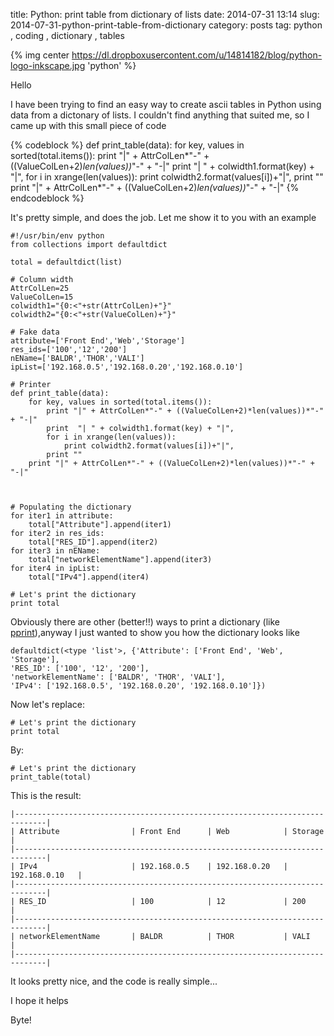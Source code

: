 title: Python: print table from dictionary of lists
date: 2014-07-31 13:14
slug: 2014-07-31-python-print-table-from-dictionary
category: posts
tag: python , coding , dictionary , tables

{% img center https://dl.dropboxusercontent.com/u/14814182/blog/python-logo-inkscape.jpg  'python' %}

Hello 

I have been trying to find an easy way to create ascii tables in Python using data from a dictonary of lists. I couldn't find anything that suited me, so I came up with this small piece of code

{% codeblock %}
def print_table(data):
    for key, values in sorted(total.items()):
        print "|" + AttrColLen*"-" + ((ValueColLen+2)*len(values))*"-" + "-|"
        print  "| " + colwidth1.format(key) + "|",
        for i in xrange(len(values)):
            print colwidth2.format(values[i])+"|",
        print ""
    print "|" + AttrColLen*"-" + ((ValueColLen+2)*len(values))*"-" + "-|"
{% endcodeblock %}

It's pretty simple, and does the job. Let me show it to you with an example


``` 
#!/usr/bin/env python
from collections import defaultdict

total = defaultdict(list)

# Column width
AttrColLen=25
ValueColLen=15
colwidth1="{0:<"+str(AttrColLen)+"}"
colwidth2="{0:<"+str(ValueColLen)+"}"

# Fake data 
attribute=['Front End','Web','Storage']
res_ids=['100','12','200']
nEName=['BALDR','THOR','VALI']
ipList=['192.168.0.5','192.168.0.20','192.168.0.10']

# Printer
def print_table(data):
    for key, values in sorted(total.items()):
        print "|" + AttrColLen*"-" + ((ValueColLen+2)*len(values))*"-" + "-|"
        print  "| " + colwidth1.format(key) + "|",
        for i in xrange(len(values)):
            print colwidth2.format(values[i])+"|",
        print ""
    print "|" + AttrColLen*"-" + ((ValueColLen+2)*len(values))*"-" + "-|"



# Populating the dictionary
for iter1 in attribute:
    total["Attribute"].append(iter1)
for iter2 in res_ids:
    total["RES_ID"].append(iter2)
for iter3 in nEName:
    total["networkElementName"].append(iter3)
for iter4 in ipList:
    total["IPv4"].append(iter4)	

# Let's print the dictionary
print total

```

Obviously there are other (better!!) ways to print a dictionary (like [pprint](https://docs.python.org/2/library/pprint.html)),anyway I just wanted to show you how the dictionary looks like 

```
defaultdict(<type 'list'>, {'Attribute': ['Front End', 'Web', 'Storage'],
'RES_ID': ['100', '12', '200'], 
'networkElementName': ['BALDR', 'THOR', 'VALI'], 
'IPv4': ['192.168.0.5', '192.168.0.20', '192.168.0.10']})
```

Now let's replace:

```
# Let's print the dictionary
print total
```

By:

```
# Let's print the dictionary
print_table(total)
```

This is the result:

```
|-----------------------------------------------------------------------------|
| Attribute                | Front End      | Web            | Storage        |
|-----------------------------------------------------------------------------|
| IPv4                     | 192.168.0.5    | 192.168.0.20   | 192.168.0.10   |
|-----------------------------------------------------------------------------|
| RES_ID                   | 100            | 12             | 200            |
|-----------------------------------------------------------------------------|
| networkElementName       | BALDR          | THOR           | VALI           |
|-----------------------------------------------------------------------------|
```

It looks pretty nice, and the code is really simple...

I hope it helps

Byte!




